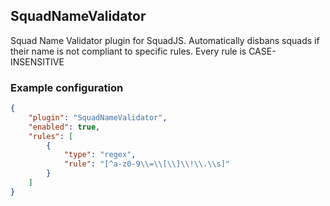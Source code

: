 ## SquadNameValidator
Squad Name Validator plugin for SquadJS.
Automatically disbans squads if their name is not compliant to specific rules.
Every rule is CASE-INSENSITIVE

### Example configuration
```json
{
    "plugin": "SquadNameValidator",
    "enabled": true,
    "rules": [
        {
            "type": "regex",
            "rule": "[^a-z0-9\\=\\[\\]\\!\\.\\s]"
        }
    ]
}
```
